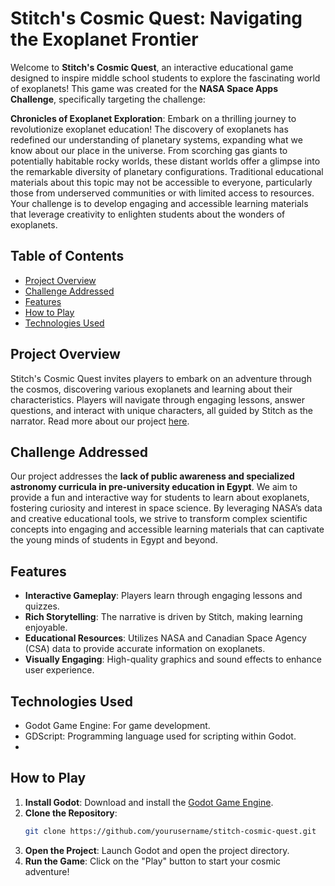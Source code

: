 # Stitch's Cosmic Quest: Navigating the Exoplanet Frontier

Welcome to **Stitch's Cosmic Quest**, an interactive educational game designed to inspire middle school students to explore the fascinating world of exoplanets! This game was created for the **NASA Space Apps Challenge**, specifically targeting the challenge: 

**Chronicles of Exoplanet Exploration**: 
Embark on a thrilling journey to revolutionize exoplanet education! The discovery of exoplanets has redefined our understanding of planetary systems, expanding what we know about our place in the universe. From scorching gas giants to potentially habitable rocky worlds, these distant worlds offer a glimpse into the remarkable diversity of planetary configurations. Traditional educational materials about this topic may not be accessible to everyone, particularly those from underserved communities or with limited access to resources. Your challenge is to develop engaging and accessible learning materials that leverage creativity to enlighten students about the wonders of exoplanets.


## Table of Contents

- [Project Overview](#project-overview)
- [Challenge Addressed](#challenge-addressed)
- [Features](#features)
- [How to Play](#how-to-play)
- [Technologies Used](#technologies-used)

## Project Overview

Stitch's Cosmic Quest invites players to embark on an adventure through the cosmos, discovering various exoplanets and learning about their characteristics. Players will navigate through engaging lessons, answer questions, and interact with unique characters, all guided by Stitch as the narrator.
Read more about our project [here](https://www.spaceappschallenge.org/nasa-space-apps-2024/find-a-team/the-cosmic-coderss/?tab=project).

## Challenge Addressed

Our project addresses the **lack of public awareness and specialized astronomy curricula in pre-university education in Egypt**. We aim to provide a fun and interactive way for students to learn about exoplanets, fostering curiosity and interest in space science. By leveraging NASA’s data and creative educational tools, we strive to transform complex scientific concepts into engaging and accessible learning materials that can captivate the young minds of students in Egypt and beyond.

## Features

- **Interactive Gameplay**: Players learn through engaging lessons and quizzes.
- **Rich Storytelling**: The narrative is driven by Stitch, making learning enjoyable.
- **Educational Resources**: Utilizes NASA and Canadian Space Agency (CSA) data to provide accurate information on exoplanets.
- **Visually Engaging**: High-quality graphics and sound effects to enhance user experience.

## Technologies Used

- Godot Game Engine: For game development.
- GDScript: Programming language used for scripting within Godot.
- 
## How to Play

1. **Install Godot**: Download and install the [Godot Game Engine](https://godotengine.org/).
2. **Clone the Repository**: 
   ```bash
   git clone https://github.com/yourusername/stitch-cosmic-quest.git
3. **Open the Project**: Launch Godot and open the project directory.
4. **Run the Game**: Click on the "Play" button to start your cosmic adventure!

